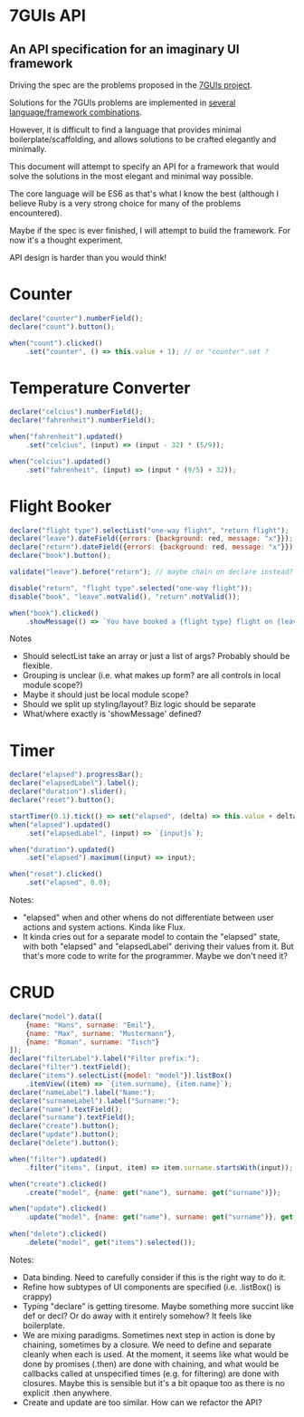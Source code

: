 # 7GUIs API

## An API specification for an imaginary UI framework

Driving the spec are the problems proposed in the [7GUIs project](https://github.com/eugenkiss/7guis/wiki).

Solutions for the 7GUIs problems are implemented in [several language/framework combinations](https://github.com/eugenkiss/7guis).

However, it is difficult to find a language that provides minimal boilerplate/scaffolding, and allows solutions to be crafted elegantly and minimally.

This document will attempt to specify an API for a framework that would solve the solutions in the most elegant and minimal way possible.

The core language will be ES6 as that's what I know the best (although I believe Ruby is a very strong choice for many of the problems encountered).

Maybe if the spec is ever finished, I will attempt to build the framework. For now it's a thought experiment.

API design is harder than you would think!

# Counter

```javascript
declare("counter").numberField();
declare("count").button();

when("count").clicked()
	.set("counter", () => this.value + 1); // or "counter".set ?
```

# Temperature Converter

```javascript
declare("celcius").numberField();
declare("fahrenheit").numberField();

when("fahrenheit").updated()
	.set("celcius", (input) => (input - 32) * (5/9));

when("celcius").updated()
	.set("fahrenheit", (input) => (input * (9/5) + 32));
```

# Flight Booker

```javascript
declare("flight type").selectList("one-way flight", "return flight");
declare("leave").dateField({errors: {background: red, message: "x"}});
declare("return").dateField({errors: {background: red, message: "x"}});
declare("book").button();

validate("leave").before("return"); // maybe chain on declare instead?

disable("return", "flight type".selected("one-way flight"));
disable("book", "leave".notValid(), "return".notValid());

when("book").clicked()
	.showMessage(() => `You have booked a {flight type} flight on {leave}`); // TODO: if return also show 'and {return}'
```

Notes
* Should selectList take an array or just a list of args? Probably should be flexible.
* Grouping is unclear (i.e. what makes up form? are all controls in local module scope?)
* Maybe it should just be local module scope?
* Should we split up styling/layout? Biz logic should be separate
* What/where exactly is 'showMessage' defined?


# Timer

```javascript
declare("elapsed").progressBar();
declare("elapsedLabel").label();
declare("duration").slider();
declare("reset").button();

startTimer(0.1).tick(() => set("elapsed", (delta) => this.value + delta)); // implies timer passes delta as input.
when("elapsed").updated()
	.set("elapsedLabel", (input) => `{input}s`);

when("duration").updated()
	.set("elapsed").maximum((input) => input);

when("reset").clicked()
	.set("elapsed", 0.0);
```

Notes:
* "elapsed" when and other whens do not differentiate between user actions and system actions. Kinda like Flux.
* It kinda cries out for a separate model to contain the "elapsed" state, with both "elapsed" and "elapsedLabel" deriving their values from it. But that's more code to write for the programmer. Maybe we don't need it?


# CRUD

```javascript
declare("model").data([
	{name: "Hans", surname: "Emil"},
	{name: "Max", surname: "Mustermann"},
	{name: "Roman", surname: "Tisch"}
]);
declare("filterLabel").label("Filter prefix:");
declare("filter").textField();
declare("items").selectList({model: "model"}).listBox()
	.itemView((item) => `{item.surname}, {item.name}`);
declare("nameLabel").label("Name:");
declare("surnameLabel").label("Surname:");
declare("name").textField();
declare("surname").textField();
declare("create").button();
declare("update").button();
declare("delete").button();

when("filter").updated()
	.filter("items", (input, item) => item.surname.startsWith(input)); // very tricky. How does function pass input from filter with item from items? API strangeness. It's very concise and quite readable, though.

when("create").clicked()
	.create("model", {name: get("name"), surname: get("surname")});

when("update").clicked()
	.update("model", {name: get("name"), surname: get("surname")}, get("items").selected());
	
when("delete").clicked()
	.delete("model", get("items").selected());
```

Notes:
* Data binding. Need to carefully consider if this is the right way to do it.
* Refine how subtypes of UI components are specified (i.e. .listBox() is crappy)
* Typing "declare" is getting tiresome. Maybe something more succint like def or decl? Or do away with it entirely somehow? It feels like boilerplate.
* We are mixing paradigms. Sometimes next step in action is done by chaining, sometimes by a closure. We need to define and separate cleanly when each is used. At the moment, it seems like what would be done by promises (.then) are done with chaining, and what would be callbacks called at unspecified times (e.g. for filtering) are done with closures. Maybe this is sensible but it's a bit opaque too as there is no explicit .then anywhere.
* Create and update are too similar. How can we refactor the API?

